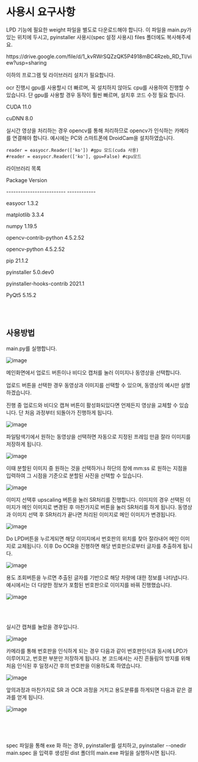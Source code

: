 <h1>사용시 요구사항</h1>
<p>LPD 기능에 필요한 weight 파일을 별도로 다운로드해야 합니다.
이 파일을 main.py가 있는 위치에 두시고, pyinstaller 사용시(spec 설정 사용시) files 폴더에도 복사해주세요.</p>
<p>https://drive.google.com/file/d/1_kvRWrSQZzQK5P4918mBC4Rzeb_RD_Tl/view?usp=sharing</p>

<p>이하의 프로그램 및 라이브러리 설치가 필요합니다.</p>

<p>ocr 진행시 gpu를 사용할시 더 빠르며, 꼭 설치하지 않아도 cpu를 사용하여 진행할 수 있습니다. 단 gpu를 사용할 경우 동작이 훨씬 빠르며, 설치후 코드 수정 필요 합니다.</p>
<p>CUDA 11.0</p>
<p>cuDNN 8.0</p>

<p>실시간 영상을 처리하는 경우 opencv를 통해 처리하므로 opencv가 인식하는 카메라를 연결해야 합니다. 예시에는 PC와 스마트폰에 DroidCam을 설치하였습니다.</p>

~~~
reader = easyocr.Reader(['ko']) #gpu 모드(cuda 사용)
#reader = easyocr.Reader(['ko'], gpu=False) #cpu모드
~~~


<p>라이브러리 목록</p>
<p>Package                   Version</p>
<p>------------------------- ------------</p>

<p>easyocr                   1.3.2</p>


<p></p>
<p>matplotlib                3.3.4</p>
<p></p>

<p>numpy                     1.19.5</p>
<p></p>
<p>opencv-contrib-python     4.5.2.52</p>
<p>opencv-python             4.5.2.52</p>
<p></p>
<p>pip                       21.1.2</p>
<p></p>
<p>pyinstaller               5.0.dev0</p>
<p>pyinstaller-hooks-contrib 2021.1</p>
<p></p>
<p>PyQt5                     5.15.2</p>

<br/>
<br/>

<h2>사용방법</h2>
<p>main.py를 실행합니다.</p>

![image](https://user-images.githubusercontent.com/65153512/121291236-e308ae00-c922-11eb-99a0-5e5dd50ceace.png)

<p>메인화면에서 업로드 버튼이나 비디오 캡처를 눌러 이미지나 동영상을 선택합니다.</p>

<p>업로드 버튼을 선택한 경우 동영상과 이미지를 선택할 수 있으며, 동영상의 예시만 설명하겠습니다.</p>

<p>진행 중 업로드와 비디오 캡쳐 버튼이 활성화되있다면 언제든지 영상을 교체할 수 있습니다. 단 처음 과정부터 되돌아가 진행하게 됩니다.</p>

![image](https://user-images.githubusercontent.com/65153512/121291617-88238680-c923-11eb-8c5c-037889c713c4.png)

<p>파일탐색기에서 원하는 동영상을 선택하면 자동으로 지정된 프레임 만큼 잘라 이미지를 저장하게 됩니다.</p>

![image](https://user-images.githubusercontent.com/65153512/121291676-a093a100-c923-11eb-8edb-e30cfc029a22.png)

<p>이때 분할된 이미지 중 원하는 것을 선택하거나 하단의 창에 mm:ss 로 원하는 지점을 입력하여 그 시점을 기준으로 분할된 사진을 선택할 수 있습니다.</p>

![image](https://user-images.githubusercontent.com/65153512/121291769-cd47b880-c923-11eb-9653-4aea24bcb23a.png)

<p>이미지 선택후 upscaling 버튼을 눌러 SR처리를 진행합니다. 이미지의 경우 선택된 이미지가 메인 이미지로 변경된 후 마찬가지로 버튼을 눌러 SR처리를 하게 됩니다. 동영상과 이미지 선택 후 SR처리가 끝나면 처리된 이미지로 메인 이미지가 변경됩니다.</p>

![image](https://user-images.githubusercontent.com/65153512/121291924-06802880-c924-11eb-9513-6264260f1fd0.png)

<p>Do LPD버튼을 누르게되면 해당 이미지에서 번호판의 위치를 찾아 잘라내어 메인 이미지로 교체됩니다. 이후 Do OCR을 진행하면 해당 번호판으로부터 글자를 추출하게 됩니다.</p>

![image](https://user-images.githubusercontent.com/65153512/121292085-55c65900-c924-11eb-96bc-382d57370ec7.png)

<p>용도 조회버튼을 누르면 추출된 글자를 기반으로 해당 차량에 대한 정보를 나타냅니다. 예시에서는 더 다양한 정보가 포함된 번호판으로 이미지를 바꿔 진행했습니다.</p>

![image](https://user-images.githubusercontent.com/65153512/121292148-72fb2780-c924-11eb-95a1-197e1108b721.png)

<br/>
<br/>

<p>실시간 캡쳐를 눌렀을 경우입니다.</p>

![image](https://user-images.githubusercontent.com/65153512/121292777-75aa4c80-c925-11eb-99e0-f2f9d2e5bb62.png)

<p>카메라를 통해 번호판을 인식하게 되는 경우 다음과 같이 번호판인식과 동시에 LPD가 이루어지고, 번호판 부분만 저장하게 됩니다. 본 코드에서는 사진 흔들림의 방지를 위해 처음 인식된 후 일정시간 후의 번호판을 이용하도록 하였습니다.</p>

![image](https://user-images.githubusercontent.com/65153512/121293028-e6e9ff80-c925-11eb-9ae8-1afd1cfddb06.png)

<p>앞의과정과 마찬가지로 SR 과 OCR 과정을 거치고 용도분류를 하게되면 다음과 같은 결과를 얻게 됩니다.</p>

![image](https://user-images.githubusercontent.com/65153512/121293210-33cdd600-c926-11eb-99b2-6c8b7e75dae3.png)

<br/>
<br/>
<br/>

<p>spec 파일을 통해 exe 화 하는 경우, pyinstaller를 설치하고, pyinstaller --onedir main.spec 을 입력후 생성된 dist 폴더의 main.exe 파일을 실행하시면 됩니다.</p>